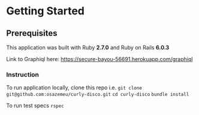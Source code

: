 # Getting Started

## Prerequisites

This application was built with Ruby **2.7.0** and Ruby on Rails **6.0.3**

Link to Graphiql here: <https://secure-bayou-56691.herokuapp.com/graphiql>

### Instruction

To run application locally, clone this repo i.e.
`git clone git@github.com:osazemeu/curly-disco.git`
`cd curly-disco`
`bundle install`

To run test specs
`rspec`